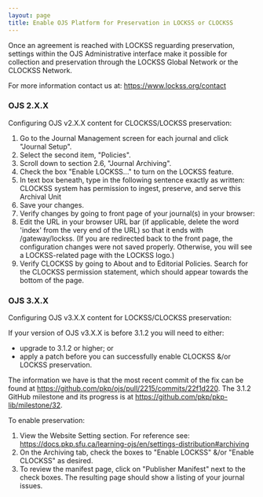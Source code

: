 ```yaml
---
layout: page
title: Enable OJS Platform for Preservation in LOCKSS or CLOCKSS
---
```


Once an agreement is reached with LOCKSS reguarding preservation, settings within the OJS Administrative 
interface make it possible for collection and preservation through the 
LOCKSS Global Network or the CLOCKSS Network.

For more information contact us at: <a href="https://www.lockss.org/contact">https://www.lockss.org/contact</a>

### OJS 2.X.X

Configuring OJS v2.X.X content for CLOCKSS/LOCKSS preservation:

1. Go to the Journal Management screen for each journal and click "Journal Setup".
2. Select the second item, "Policies".
3. Scroll down to section 2.6, "Journal Archiving".
4. Check the box "Enable LOCKSS..." to turn on the LOCKSS feature.
5. In text box beneath, type in the following sentence exactly as written: CLOCKSS system has permission to 
ingest, preserve, and serve this Archival Unit
6. Save your changes.
7. Verify changes by going to front page of your journal(s) in your browser:
8. Edit the URL in your browser URL bar (if applicable, delete the word 'index' from the very end of the 
URL) so that it ends with /gateway/lockss. (If you are redirected back to the front page, the configuration changes 
were not saved properly. Otherwise, you will see a LOCKSS-related page with the LOCKSS logo.)
9. Verify CLOCKSS by going to About and to Editorial Policies. Search for the CLOCKSS permission statement, 
which should appear towards the bottom of the page.


### OJS 3.X.X

Configuring OJS v3.X.X content for LOCKSS/CLOCKSS preservation:

If your version of OJS v3.X.X is before 3.1.2 you will need to either:

* upgrade to 3.1.2 or higher; or
* apply a patch before you can successfully enable CLOCKSS &/or LOCKSS preservation.

The information we have is that the most recent commit of the fix can be found at 
https://github.com/pkp/ojs/pull/2215/commits/22f1d220. The 3.1.2 GitHub milestone and its progress is at 
https://github.com/pkp/pkp-lib/milestone/32.

To enable preservation:
1. View the Website Setting section. For reference see: 
https://docs.pkp.sfu.ca/learning-ojs/en/settings-distribution#archiving
2. On the Archiving tab, check the boxes to "Enable LOCKSS" &/or "Enable 
CLOCKSS" as desired.
2. To review the manifest page, click on "Publisher Manifest" next to the check boxes. 
The resulting page should show a listing of your journal issues.
